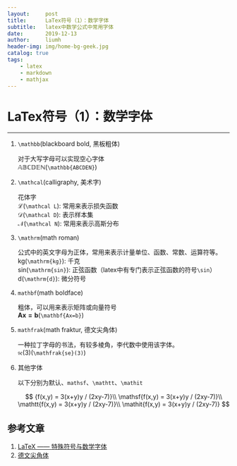 ```yaml
---
layout:     post
title:      LaTex符号（1）：数学字体
subtitle:   latex中数学公式中常用字体
date:       2019-12-13
author:     liumh
header-img: img/home-bg-geek.jpg
catalog: true
tags:
    - latex
    - markdown
    - mathjax
---
```


# LaTex符号（1）：数学字体

---

1. `\mathbb`(blackboard bold, 黑板粗体)

    对于大写字母可以实现空心字体  
    $\mathbb{ABCDEN}$(`\mathbb{ABCDEN}`)  

2. `\mathcal`(calligraphy, 美术字)

    花体字  
    $\mathcal L$(`\mathcal L`): 常用来表示损失函数  
    $\mathcal D$(`\mathcal D`): 表示样本集  
    $\mathcal N$(`\mathcal N`): 常用来表示高斯分布

3. `\mathrm`(math roman)

    公式中的英文字母为正体，常用来表示计量单位、函数、常数、运算符等。  
    $\mathrm{kg}$(`\mathrm{kg}`): 千克  
    $\mathrm{sin}$(`\mathrm{sin}`): 正弦函数（latex中有专门表示正弦函数的符号`\sin`）  
    $\mathrm{d}$(`\mathrm{d}`): 微分符号

4. `mathbf`(math boldface)

    粗体，可以用来表示矩阵或向量符号  
    $\mathbf{Ax=b}$(`\mathbf{Ax=b}`)

5. `mathfrak`(math fraktur, 德文尖角体)

    一种拉丁字母的书法，有较多棱角，李代数中使用该字体。  
    $\mathfrak{se}(3)$(`\mathfrak{se}(3)`)

6. 其他字体

    以下分别为默认、`mathsf`、`\mathtt`、`\mathit`

    $$
    {f(x,y) = 3(x+y)y / (2xy-7)}\\
    \mathsf{f(x,y) = 3(x+y)y / (2xy-7)}\\
    \mathtt{f(x,y) = 3(x+y)y / (2xy-7)}\\
    \mathit{f(x,y) = 3(x+y)y / (2xy-7)}
    $$

## 参考文章

1. [LaTeX —— 特殊符号与数学字体](https://blog.csdn.net/lanchunhui/article/details/54633576)
2. [德文尖角体](https://zh.wikipedia.org/wiki/%E5%BE%B7%E6%96%87%E5%B0%96%E8%A7%92%E9%AB%94)